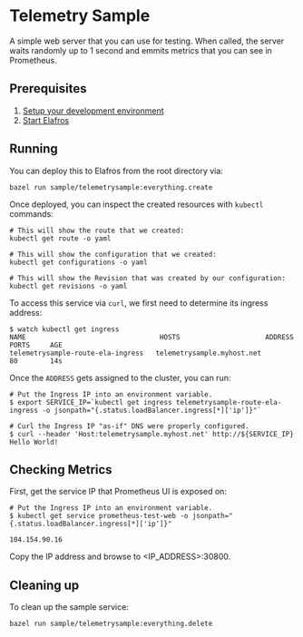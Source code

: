 # Telemetry Sample

A simple web server that you can use for testing. When called, the
server waits randomly up to 1 second and emmits metrics that you can 
see in Prometheus.

## Prerequisites

1. [Setup your development environment](../../DEVELOPMENT.md#getting-started)
2. [Start Elafros](../../README.md#start-elafros)

## Running

You can deploy this to Elafros from the root directory via:
```shell
bazel run sample/telemetrysample:everything.create
```

Once deployed, you can inspect the created resources with `kubectl` commands:

```shell
# This will show the route that we created:
kubectl get route -o yaml

# This will show the configuration that we created:
kubectl get configurations -o yaml

# This will show the Revision that was created by our configuration:
kubectl get revisions -o yaml

```

To access this service via `curl`, we first need to determine its ingress address:
```shell
$ watch kubectl get ingress
NAME                                 HOSTS                     ADDRESS   PORTS     AGE
telemetrysample-route-ela-ingress   telemetrysample.myhost.net             80        14s
```

Once the `ADDRESS` gets assigned to the cluster, you can run:

```shell
# Put the Ingress IP into an environment variable.
$ export SERVICE_IP=`kubectl get ingress telemetrysample-route-ela-ingress -o jsonpath="{.status.loadBalancer.ingress[*]['ip']}"`

# Curl the Ingress IP "as-if" DNS were properly configured.
$ curl --header 'Host:telemetrysample.myhost.net' http://${SERVICE_IP}
Hello World!
```

## Checking Metrics

First, get the service IP that Prometheus UI is exposed on:

```shell
# Put the Ingress IP into an environment variable.
$ kubectl get service prometheus-test-web -o jsonpath="{.status.loadBalancer.ingress[*]['ip']}"

104.154.90.16
```

Copy the IP address and browse to <IP_ADDRESS>:30800.

## Cleaning up

To clean up the sample service:

```shell
bazel run sample/telemetrysample:everything.delete
```
